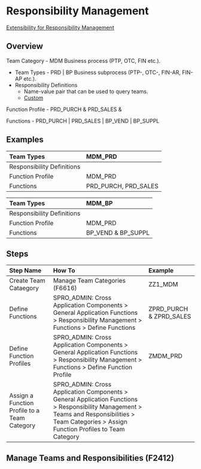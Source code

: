 # Responsibility Management

[Extensibility for Responsibility Management](https://help.sap.com/docs/SAP_S4HANA_ON-PREMISE/8308e6d301d54584a33cd04a9861bc52/be4c7a10997646cea7cecccf891c98f8.html)

## Overview

Team Category - MDM
Business process (PTP, OTC, FIN etc.).
- Team Types - PRD | BP
  Business subprocess (PTP-, OTC-, FIN-AR, FIN-AP etc.).
- Responsibility Definitions
  - Name-value pair that can be used to query teams.
  - [Custom](https://help.sap.com/docs/SAP_S4HANA_ON-PREMISE/8308e6d301d54584a33cd04a9861bc52/aca8c2682d284f2185873b14f838f7eb.html)

Function Profile - PRD_PURCH & PRD_SALES & 

Functions - PRD_PURCH | PRD_SALES | BP_VEND | BP_SUPPL

## Examples

| Team Types | MDM_PRD |
|:------ |:---|
| Responsibility Definitions||
| Function Profile |  MDM_PRD | 
| Functions |  PRD_PURCH, PRD_SALES | 

| Team Types | MDM_BP |
|:------ |:---|
| Responsibility Definitions||
| Function Profile | MDM_PRD | 
| Functions |  BP_VEND & BP_SUPPL | 

## Steps

| Step Name | How To | Example |
|:---|:--|:---|
| Create Team Cataegory | Manage Team Categories (F6616) | ZZ1_MDM |
| Define Functions | SPRO_ADMIN: Cross Application Components > General Application Functions > Responsibility Management > Functions > Define Functions | ZPRD_PURCH & ZPRD_SALES |
| Define Function Profiles | SPRO_ADMIN: Cross Application Components > General Application Functions > Responsibility Management > Functions > Define Function Profile | ZMDM_PRD |
| Assign a Function Profile to a Team Category | SPRO_ADMIN: Cross Application Components > General Application Functions > Responsibility Management > Teams and Responsibilities > Team Categories > Assign Function Profiles to Team Category | |

## Manage Teams and Responsibilities (F2412)

